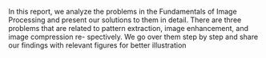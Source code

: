 In this report, we analyze the problems in the Fundamentals
of Image Processing and present our solutions to them in
detail. There are three problems that are related to pattern
extraction, image enhancement, and image compression re-
spectively. We go over them step by step and share our findings
with relevant figures for better illustration
